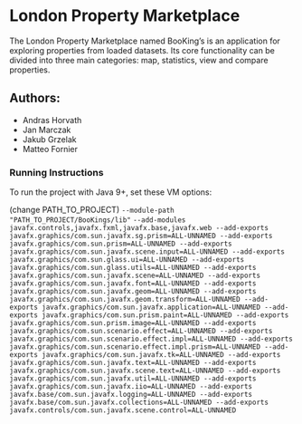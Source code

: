 # London Property Marketplace

The London Property Marketplace named BooKing’s is
an application for exploring properties from loaded datasets. Its core
functionality can be divided into three main categories: map, statistics, view
and compare properties.

## Authors:
+ Andras Horvath
+ Jan Marczak
+ Jakub Grzelak
+ Matteo Fornier

### Running Instructions
To run the project with Java 9+, set these VM options:

(change PATH_TO_PROJECT)
`--module-path "PATH_TO_PROJECT/BooKings/lib"`
`--add-modules javafx.controls,javafx.fxml,javafx.base,javafx.web
--add-exports javafx.graphics/com.sun.javafx.sg.prism=ALL-UNNAMED
--add-exports javafx.graphics/com.sun.prism=ALL-UNNAMED
--add-exports javafx.graphics/com.sun.javafx.scene.input=ALL-UNNAMED
--add-exports javafx.graphics/com.sun.glass.ui=ALL-UNNAMED
--add-exports javafx.graphics/com.sun.glass.utils=ALL-UNNAMED
--add-exports javafx.graphics/com.sun.javafx.scene=ALL-UNNAMED
--add-exports javafx.graphics/com.sun.javafx.font=ALL-UNNAMED
--add-exports javafx.graphics/com.sun.javafx.geom=ALL-UNNAMED
--add-exports javafx.graphics/com.sun.javafx.geom.transform=ALL-UNNAMED
--add-exports javafx.graphics/com.sun.javafx.application=ALL-UNNAMED
--add-exports javafx.graphics/com.sun.prism.paint=ALL-UNNAMED
--add-exports javafx.graphics/com.sun.prism.image=ALL-UNNAMED
--add-exports javafx.graphics/com.sun.scenario.effect=ALL-UNNAMED
--add-exports javafx.graphics/com.sun.scenario.effect.impl=ALL-UNNAMED
--add-exports javafx.graphics/com.sun.scenario.effect.impl.prism=ALL-UNNAMED
--add-exports javafx.graphics/com.sun.javafx.tk=ALL-UNNAMED
--add-exports javafx.graphics/com.sun.javafx.text=ALL-UNNAMED
--add-exports javafx.graphics/com.sun.javafx.scene.text=ALL-UNNAMED
--add-exports javafx.graphics/com.sun.javafx.util=ALL-UNNAMED
--add-exports javafx.graphics/com.sun.javafx.iio=ALL-UNNAMED
--add-exports javafx.base/com.sun.javafx.logging=ALL-UNNAMED
--add-exports javafx.base/com.sun.javafx.collections=ALL-UNNAMED
--add-exports javafx.controls/com.sun.javafx.scene.control=ALL-UNNAMED`
